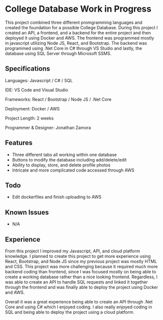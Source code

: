 College Database **Work in Progress**
===================
This project combined three different promgramming languages and created the foundation for a possible College Database. During this project I created an API, a frontend, and a backend for the entire project and then deployed it using Docker and AWS. The frontend was programmed mostly in javascript utilizing Node JS, React, and Bootstrap. The backend was programmed using .Net Core in C# through VS Studio and lastly, the database using SQL Server through Microsoft SSMS.

## Specifications
Languages: Javascript / C# / SQL

IDE: VS Code and Visual Studio

Frameworks: React / Bootstrap / Node JS / .Net Core

Deployment: Docker / AWS

Project Length: 2 weeks

Programmer & Designer: Jonathan Zamora

## Features
- Three different tabs all working within one database
- Buttons to modify the database including add/delete/edit
- Ability to display, store, and delete profile photos
- Intricate and more complicated code accessed through AWS

## Todo
- Edit dockerfiles and finish uploading to AWS

## Known Issues
- N/A

## Experience
From this project I improved my Javascript, API, and cloud platform knowledge. I planned to create this project to get more experience using React, Bootstrap, and Node JS since my previous project was mostly HTML and CSS. This project was more challenging because it required much more backend coding than frontend, since I was focused mostly on being able to create a working database rather than a nice looking frontend. Regardless, I was able to create an API to handle SQL requests and linked it together through the frontend and was finally able to deploy the project using Docker and AWS.

Overall it was a great experience being able to create an API through .Net Core and using C# which I enjoyed coding. I also really enjoyed coding in SQL and being able to deploy the project using a cloud platform.